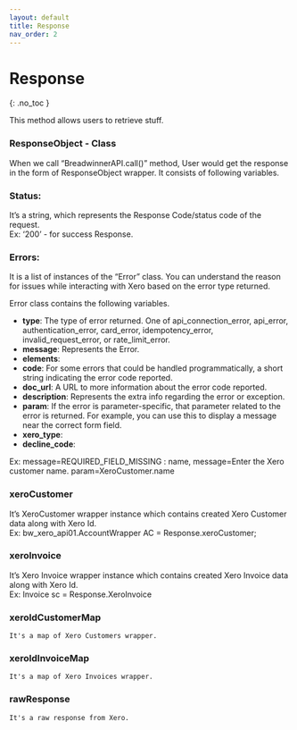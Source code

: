 ```yaml
---
layout: default
title: Response
nav_order: 2
---
```


# Response
{: .no_toc }

This method allows users to retrieve stuff.


### ResponseObject - Class
When we call “BreadwinnerAPI.call()” method, User would get the response in the form of ResponseObject wrapper. It consists of following variables.<br/>

### Status: 
It’s a string, which represents the Response Code/status code of the request. <br/>
Ex: ‘200’ - for success Response.

### Errors:
It is a list of instances of the “Error” class. You can understand the reason for issues while interacting with Xero based on the error type returned.

Error class contains the following variables.
<ul>
<li><b>type</b>: The type of error returned. One of api_connection_error, api_error, authentication_error, card_error, idempotency_error, invalid_request_error, or rate_limit_error.</li>
<li><b>message</b>: Represents the Error.</li>
<li><b>elements</b>:</li>
<li><b>code</b>: For some errors that could be handled programmatically, a short string indicating the error code reported.</li>
<li><b>doc_url</b>: A URL to more information about the error code reported.</li>
<li><b>description</b>: Represents the extra info regarding the error or exception.</li>
<li><b>param</b>: If the error is parameter-specific, that parameter related to the error is returned. For example, you can use this to display a message near the correct form field.</li>
<li><b>xero_type</b>:</li>
<li><b>decline_code</b>:</li>
</ul>
Ex: message=REQUIRED_FIELD_MISSING : name, message=Enter the Xero customer name. param=XeroCustomer.name

### xeroCustomer
It’s XeroCustomer wrapper instance which contains created Xero Customer data along with Xero Id.<br/>
Ex: bw_xero_api01.AccountWrapper AC = Response.xeroCustomer;

### xeroInvoice
It’s Xero Invoice wrapper instance which contains created Xero Invoice data along with Xero Id. <br/>
Ex: Invoice sc = Response.XeroInvoice

### xeroIdCustomerMap
    It's a map of Xero Customers wrapper. 

### xeroIdInvoiceMap 
    It's a map of Xero Invoices wrapper.

### rawResponse
    It's a raw response from Xero. 